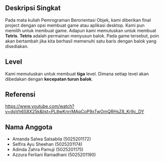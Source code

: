 ## Deskripsi Singkat
Pada mata kuliah Pemrograman Berorientasi Objek, kami diberikan final project dengan opsi membuat game atau aplikasi desktop. Kami pun memilih untuk membuat game. Adapun kami memutuskan untuk membuat **Tetris**. **Tetris** adalah permainan menyusun balok. Pada game tersebut, poin akan bertambah jika kita berhasil memenuhi satu baris dengan balok yang disediakan.

## Level
Kami memutuskan untuk membuat **tiga** level. Dimana setiap level akan dibedakan dengan **kecepatan turun balok**.

## Referensi
https://www.youtube.com/watch?v=dgVh6S8X25k&list=PL8wKnrrMApCoP9xTwOmQRHsZ8_Kr9c_DY

## Nama Anggota
- Amanda Salwa Salsabila (5025201172)
- Selfira Ayu Sheehan (5025201174)
- Adinda Zahra Pamuji (5025201175)
- Azzura Ferliani Ramadhani (5025201190)

